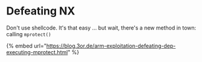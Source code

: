 # Defeating NX

Don't use shellcode. It's that easy ... but wait, there's a new method in town: calling `mprotect()`

{% embed url="https://blog.3or.de/arm-exploitation-defeating-dep-executing-mprotect.html" %}




